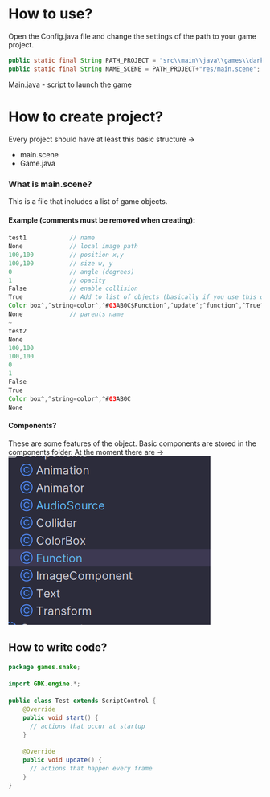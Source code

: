 # How to use?
Open the Config.java file and change the settings of the path to your game project.
``` java
public static final String PATH_PROJECT = "src\\main\\java\\games\\dark\\"; // путь до проекта
public static final String NAME_SCENE = PATH_PROJECT+"res/main.scene"; // путь до файла сцены 
```
Main.java - script to launch the game

# How to create project?
Every project should have at least this basic structure ->
- main.scene
- Game.java

### What is main.scene?
This is a file that includes a list of game objects.

#### Example (comments must be removed when creating):
``` Java
test1            // name
None             // local image path 
100,100          // position x,y
100,100          // size w, y
0                // angle (degrees)
1                // opacity
False            // enable collision
True             // Add to list of objects (basically if you use this object then it is always True)
Color box^,^string=color^,^#03AB0C$Function^,^update^;^function^,^True^;^package.YourFunc       // Components (more about that later)
None             // parents name
~
test2
None
100,100
100,100
0
1
False
True
Color box^,^string=color^,^#03AB0C
None
```

#### Components?
These are some features of the object.
Basic components are stored in the components folder.
At the moment there are ->
![sdsd](https://github.com/aleksey-iwanow/GameEngine-JavaFX/blob/master/screenshots_/img.png)

## How to write code?
``` Java
package games.snake;

import GDK.engine.*;

public class Test extends ScriptControl {
    @Override
    public void start() {
      // actions that occur at startup
    }

    @Override
    public void update() {
      // actions that happen every frame
    }
}
```
